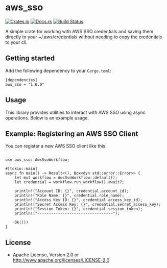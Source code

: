 # aws_sso

[![Crates.io](https://img.shields.io/crates/v/aws_sso.svg)](https://crates.io/crates/aws_sso)
[![Docs.rs](https://docs.rs/aws_sso/badge.svg)](https://docs.rs/aws_sso)
[![Build Status](https://img.shields.io/github/actions/workflow/status/davidwebstar34/aws_sso/rust.yml?branch=main)](https://github.com/davidwebstar34/aws_sso/actions)

A simple crate for working with AWS SSO credentials and saving them directly to your ~/.aws/credentials without needing to copy the credentials to your cli.

## Getting started

Add the following dependency to your `Cargo.toml`:

```
[dependencies]
aws_sso = "1.0.0"

```

## Usage

This library provides utilities to interact with AWS SSO using async operations. Below is an example usage.

## Example: Registering an AWS SSO Client

You can register a new AWS SSO client like this:

```

use aws_sso::AwsSsoWorkflow;

#[tokio::main]
async fn main() -> Result<(), Box<dyn std::error::Error>> {
    let mut workflow = AwsSsoWorkflow::default();
    let credential = workflow.run_workflow().await?;

    println!("Account ID: {}", credential.account_id);
    println!("Role Name: {}", credential.role_name);
    println!("Access Key ID: {}", credential.access_key_id);
    println!("Secret Access Key: {}", credential.secret_access_key);
    println!("Session Token: {}", credential.session_token);
    println!("---------------------------------");

    Ok(())
}

```

## License

- Apache License, Version 2.0 or http://www.apache.org/licenses/LICENSE-2.0
